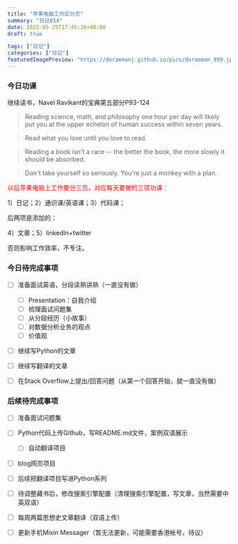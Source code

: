 ```yaml
---
title: "苹果电脑工作区分页"
summary: "日记014"
date: 2022-05-25T17:45:26+08:00
draft: true

tags: ["日记"]
categories: ["日记"]
featuredImagePreview: "https://doraemonj.github.io/pics/doraemon_999.jpeg"
---
```


### 今日功课

继续读书，Navel Ravikant的宝典第五部分P93-124

>   Reading science, math, and philosophy one hour per day will likely put you at the upper echelon of human success within seven years.

>   Read what you love until you love to read.

>   Reading a book isn't a race -- the better the book, the more slowly it should be absorbed.

>   Don't take yourself so seriously. You're just a monkey with a plan.

<font color='red'>以后苹果电脑上工作要分三页，对应每天要做的三项功课：</font>

1）日记；2）通识课/英语课；3）代码课；

后两项是添加的：

4）文章；5）linkedIn+twitter

否则影响工作效率，不专注。



### 今日待完成事项

-   [ ] 准备面试英语，分段读熟讲熟（一直没有做）

    -   [ ] Presentation：自我介绍
    -   [ ] 梳理面试问题集
    -   [ ] 从分段经历（小故事）
    -   [ ] 对数据分析业务的观点
    -   [ ] 价值观
-   [ ] 继续写Python的文章
-   [ ] 继续写翻译的文章
-   [ ] 在Stack Overflow上提出/回答问题（从第一个回答开始，就一直没有做）


### 后续待完成事项

-   [ ] 准备面试问题集
-   [ ] Python代码上传Github，写README.md文件，案例双语展示

    -   [ ] 自动翻译项目
-   [ ] blog网页项目
-   [ ] 后续把翻译项目写进Python系列

-   [ ] 待调整藏书后，修改搜索引擎配置（清理搜索引擎配置，写文章，当然需要中英双语）
-   [ ] 每周两篇思想史文章翻译（双语上传）

-   [ ] 更新手机Mixin Messager（暂无法更新，可能需要香港帐号，待议）
